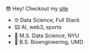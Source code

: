 :sunglasses: Hey! Checkout my [site](https://www.petersim.one)
- :nerd_face: Data Science, Full Stack
- :keyboard: AI, web3, sports
- :school_satchel: M.S. Data Science, NYU
- :school_satchel: B.S. Bioengineering, UMD
